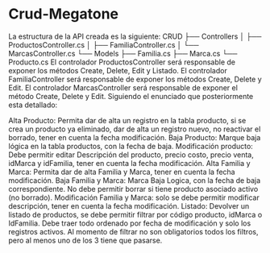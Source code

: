 # Crud-Megatone
 La estructura de la API creada es la siguiente:
CRUD
├── Controllers
│   ├── ProductosController.cs
│   ├── FamiliaController.cs
│   └── MarcasController.cs
└── Models
    ├── Familia.cs
    ├── Marca.cs
    └── Producto.cs
    El controlador ProductosController será responsable de exponer los métodos Create, Delete, Edit y Listado. El controlador FamiliaController será responsable de exponer los métodos Create, Delete y Edit. El controlador MarcasController será responsable de exponer el método Create, Delete y Edit. Siguiendo el enunciado que posteriormente esta detallado:

Alta Producto: Permita dar de alta un registro en la tabla producto, si se crea un producto ya eliminado, dar de alta un registro nuevo, no reactivar el borrado, tener en cuenta la fecha modificación. 
Baja Producto: Marque baja lógica en la tabla productos, con la fecha de baja. 
Modificación producto: Debe permitir editar Descripción del producto, precio costo, precio venta, idMarca y idFamilia, tener en cuenta la fecha modificación. 
Alta Familia y Marca: Permita dar de alta Familia y Marca, tener en cuenta la fecha modificación. 
Baja Familia y Marca: Marca Baja Logica, con la fecha de baja correspondiente. No debe permitir borrar si tiene producto asociado activo (no borrado). 
Modificación Familia y Marca: solo se debe permitir modificar descripción, tener en cuenta la fecha modificación. 
Listado: Devolver un listado de productos, se debe permitir filtrar por código producto, idMarca o IdFamilia. Debe traer todo ordenado por fecha de modificación y solo los registros activos. Al momento de filtrar no son obligatorios todos los filtros, pero al menos uno de los 3 tiene que pasarse. 
